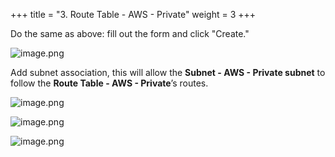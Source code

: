 +++
title = "3. Route Table - AWS - Private"
weight = 3
+++


Do the same as above: fill out the form and click "Create."


![image.png](/images/003-iii-setup-vpc-aws-resources/10-269473-image.png)


Add subnet association, this will allow the **Subnet - AWS - Private subnet** to follow the **Route Table - AWS - Private**’s routes.


![image.png](/images/003-iii-setup-vpc-aws-resources/10-777472-image.png)


![image.png](/images/003-iii-setup-vpc-aws-resources/10-553636-image.png)


![image.png](/images/003-iii-setup-vpc-aws-resources/10-605154-image.png)



